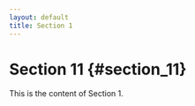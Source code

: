 ```yaml
---
layout: default
title: Section 1
---
```


# Section 11 {#section_11}

This is the content of Section 1.
